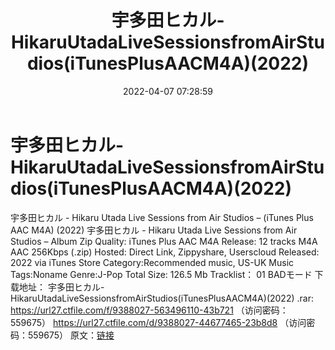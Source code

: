 ﻿---
title: 宇多田ヒカル-HikaruUtadaLiveSessionsfromAirStudios(iTunesPlusAACM4A)(2022)
date: 2022-04-07 07:28:59
categories: 外语音乐
tags: 外语音乐
---
# 宇多田ヒカル-HikaruUtadaLiveSessionsfromAirStudios(iTunesPlusAACM4A)(2022)

宇多田ヒカル - Hikaru Utada Live Sessions from Air Studios – (iTunes
Plus AAC M4A) (2022)
宇多田ヒカル - Hikaru Utada Live Sessions from Air Studios – Album
Zip
Quality: iTunes Plus AAC M4A
Release: 12 tracks M4A AAC 256Kbps (.zip)
Hosted: Direct Link, Zippyshare, Userscloud
Released: 2022 via iTunes Store
Category:Recommended music, US-UK Music
Tags:Noname
Genre:J-Pop
Total Size: 126.5 Mb
Tracklist：
01 BADモード
下载地址：
宇多田ヒカル-HikaruUtadaLiveSessionsfromAirStudios(iTunesPlusAACM4A)(2022)
.rar: https://url27.ctfile.com/f/9388027-563496110-43b721
（访问密码：559675）
https://url27.ctfile.com/d/9388027-44677465-23b8d8
（访问密码：559675）
原文：[链接](https://blog.sina.com.cn/s/blog_1647c7e7601030wjh.html)